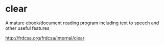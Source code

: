 # clear
A mature ebook/document reading program including text to speech and other useful features

http://frdcsa.org/frdcsa/internal/clear
